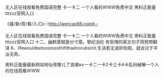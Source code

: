 无人区在线观看免费国语完整
卡一卡二
一个人看的WWW免费中文
黑料正能量tttzzz官网入口


《最/新/观/看/入/口👉http://wencao66.com》--

无人区在线观看免费国语完整
卡一卡二
一个人看的WWW免费中文
黑料正能量tttzzz官网入口
	十二、幽默感就是分寸感。黎纪泊伦
	有哲理的英文句子简短带翻译	6、lifewouldbetoosmoothifithadnorubsinit.生活若无波折险阻，就会过于平淡无奇。





黑料正能量最新网站地址改哪儿了浪潮a∨一卡二一卡2卡三卡4卡乱码破解一个人的在线观看WWW

